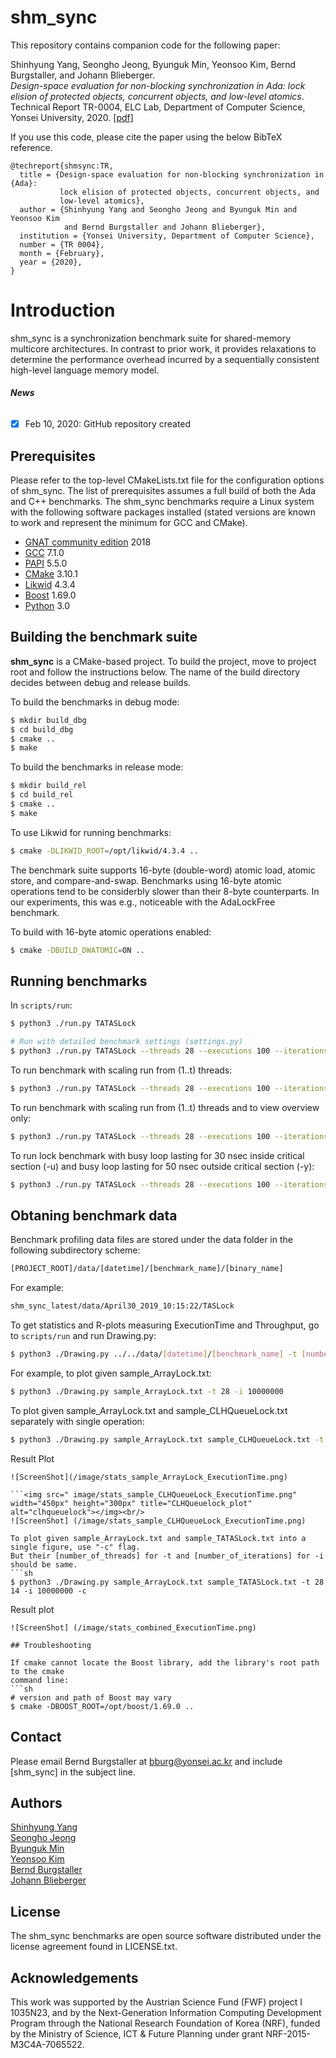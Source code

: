# shm_sync

This repository contains companion code for the following paper:

Shinhyung Yang, Seongho Jeong, Byunguk Min, Yeonsoo Kim, Bernd Burgstaller, and Johann Blieberger.<br/>
*Design-space evaluation for non-blocking synchronization in Ada:
lock elision of protected objects, concurrent objects, and low-level atomics*.
Technical Report TR-0004, ELC Lab, Department of Computer Science, Yonsei University, 2020. \[[pdf](https://elc.yonsei.ac.kr/publications/TR_Ada_nb_sync.pdf)\]

If you use this code, please cite the paper using the below BibTeX reference.

```
@techreport{shmsync:TR,
  title = {Design-space evaluation for non-blocking synchronization in {Ada}:
           lock elision of protected objects, concurrent objects, and
           low-level atomics},
  author = {Shinhyung Yang and Seongho Jeong and Byunguk Min and Yeonsoo Kim
            and Bernd Burgstaller and Johann Blieberger},
  institution = {Yonsei University, Department of Computer Science},
  number = {TR 0004},
  month = {February},
  year = {2020},
}
```

# Introduction

shm_sync is a synchronization benchmark suite for shared-memory multicore architectures.
In contrast to prior work, it provides relaxations to determine the performance overhead
incurred by a sequentially consistent high-level language memory model.



###### **News**
* [x] Feb 10, 2020: GitHub repository created 


## Prerequisites
Please refer to the top-level CMakeLists.txt file for the configuration options of shm_sync.
The list of prerequisites assumes a full build of both the Ada and C++ benchmarks. The
shm_sync benchmarks require a Linux system with the following software packages installed
(stated versions are known to work and represent the minimum for GCC and CMake).

* [GNAT community edition](https://www.adacore.com/download) 2018 
* [GCC](http://ftp.gnu.org/gnu/gcc/) 7.1.0 
* [PAPI](https://icl.utk.edu/papi/index.html) 5.5.0 
* [CMake](https://cmake.org/) 3.10.1 
* [Likwid](https://github.com/RRZE-HPC/likwid/) 4.3.4
* [Boost](https://www.boost.org/) 1.69.0
* [Python](https://www.python.org/download/releases/3.0/) 3.0

## Building the benchmark suite

**shm_sync** is a CMake-based project. To build the project, move to project
root and follow the instructions below. The name of the build directory
decides between debug and release builds.

To build the benchmarks in debug mode:
```sh
$ mkdir build_dbg
$ cd build_dbg
$ cmake ..
$ make
```

To build the benchmarks in release mode:
```sh
$ mkdir build_rel
$ cd build_rel
$ cmake ..
$ make
```

To use Likwid for running benchmarks:
```sh
$ cmake -DLIKWID_ROOT=/opt/likwid/4.3.4 ..
```

The benchmark suite supports 16-byte (double-word) atomic load, atomic store, and
compare-and-swap.
Benchmarks using 16-byte atomic operations tend to be considerbly slower than their 8-byte
counterparts. In our experiments, this was e.g., noticeable with the AdaLockFree benchmark.

To build with 16-byte atomic operations enabled:
```sh
$ cmake -DBUILD_DWATOMIC=ON ..
```

## Running benchmarks

In `scripts/run`:
```sh
$ python3 ./run.py TATASLock
```

```sh
# Run with detailed benchmark settings (settings.py)
$ python3 ./run.py TATASLock --threads 28 --executions 100 --iterations 10M
```

To run benchmark with scaling run from (1..t) threads:
```sh
$ python3 ./run.py TATASLock --threads 28 --executions 100 --iterations 10M -r
```

To run benchmark with scaling run from (1..t) threads and to view overview only:
```sh
$ python3 ./run.py TATASLock --threads 28 --executions 100 --iterations 10M -r -o
```

To run lock benchmark with busy loop lasting for 30 nsec inside critical section (-u) and busy loop lasting for 50 nsec outside critical section (-y):
```sh
$ python3 ./run.py TATASLock --threads 28 --executions 100 --iterations 10M -r -o -u 30 -y 50
```
## Obtaning benchmark data

Benchmark profiling data files are stored under the data folder in the following
subdirectory scheme:
```sh
[PROJECT_ROOT]/data/[datetime]/[benchmark_name]/[binary_name]
```
For example:
```sh
shm_sync_latest/data/April30_2019_10:15:22/TASLock
```

To get statistics and R-plots measuring ExecutionTime and Throughput, go to
`scripts/run` and run Drawing.py:
```sh
$ python3 ./Drawing.py ../../data/[datetime]/[benchmark_name] -t [number_of_threads] -i [number_of_iterations]
```
For example, to plot given sample_ArrayLock.txt:
```sh
$ python3 ./Drawing.py sample_ArrayLock.txt -t 28 -i 10000000
```

To plot given sample_ArrayLock.txt and sample_CLHQueueLock.txt separately with single operation:
```sh
$ python3 ./Drawing.py sample_ArrayLock.txt sample_CLHQueueLock.txt -t 28 14 -i 10000000 10000
```
Result Plot

```<img src=" image/stats_sample_ArrayLock_ExecutionTime.png" width="450px" height="300px" title="arraylock_plot" alt="arraylock"></img><br/>
![ScreenShot](/image/stats_sample_ArrayLock_ExecutionTime.png)

```<img src=" image/stats_sample_CLHQueueLock_ExecutionTime.png" width="450px" height="300px" title="CLHQueuelock_plot" alt="clhqueuelock"></img><br/>
![ScreenShot] (/image/stats_sample_CLHQueueLock_ExecutionTime.png)

To plot given sample_ArrayLock.txt and sample_TATASLock.txt into a single figure, use "-c" flag.
But their [number_of_threads] for -t and [number_of_iterations] for -i should be same.
```sh
$ python3 ./Drawing.py sample_ArrayLock.txt sample_TATASLock.txt -t 28 14 -i 10000000 -c
```
Result plot

```<img src=" image/stats_combined_ExecutionTime.png" width="450px" height="300px" title="combined_plot" alt="combined"></img><br/>
![ScreenShot] (/image/stats_combined_ExecutionTime.png)

## Troubleshooting

If cmake cannot locate the Boost library, add the library's root path to the cmake
command line:
```sh
# version and path of Boost may vary
$ cmake -DBOOST_ROOT=/opt/boost/1.69.0 ..
```

## Contact

Please email Bernd Burgstaller at bburg@yonsei.ac.kr and include [shm_sync] in the
subject line.

## Authors

[Shinhyung Yang](https://elc.yonsei.ac.kr/people_stud.htm)<br/>
[Seongho Jeong](https://elc.yonsei.ac.kr/people_stud.htm)<br/>
[Byunguk Min](https://elc.yonsei.ac.kr/people_stud.htm)<br/>
[Yeonsoo Kim](https://elc.yonsei.ac.kr/people_stud.htm)<br/>
[Bernd Burgstaller](https://elc.yonsei.ac.kr/people.htm)<br/>
[Johann Blieberger](https://informatics.tuwien.ac.at/people/johann-blieberger)

## License

The shm_sync benchmarks are open source software distributed under the
license agreement found in LICENSE.txt.

## Acknowledgements

This work was supported by the Austrian Science Fund (FWF) project
I 1035N23, and by the Next-Generation Information Computing
Development Program through the National Research Foundation of
Korea (NRF), funded by the Ministry of Science, ICT & Future Planning
under grant NRF-2015-M3C4A-7065522.
